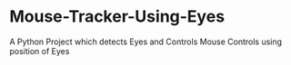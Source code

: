 # Mouse-Tracker-Using-Eyes
A Python Project which detects Eyes and Controls Mouse Controls using position of Eyes
